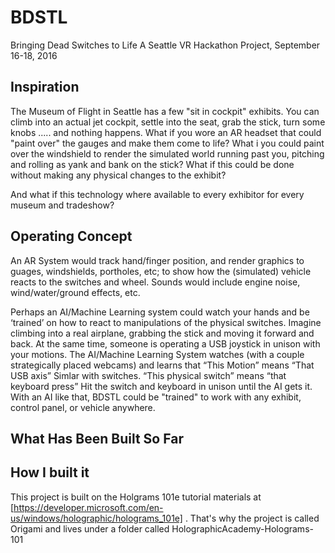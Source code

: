 ﻿# BDSTL
Bringing Dead Switches to Life
A Seattle VR Hackathon Project, September 16-18, 2016

## Inspiration
The Museum of Flight in Seattle has a few "sit in cockpit" exhibits. You can climb into an actual jet cockpit, settle into the seat, grab the stick, turn some knobs ..... and nothing happens.  What if you wore an AR headset that could "paint over" the gauges and make them come to life?  What i you could paint over the windshield to render the simulated world running past you, pitching and rolling as yank and bank on the stick?  What if this could be done without making any physical changes to the exhibit?

And what if this technology where available to every exhibitor for every museum and tradeshow?

## Operating Concept
An AR System would track hand/finger position, and render graphics to guages, windshields, portholes, etc; to show how the (simulated) vehicle reacts to the switches and wheel. Sounds would include engine noise, wind/water/ground effects, etc.

Perhaps an AI/Machine Learning system could watch your hands and be ‘trained’ on how to react to manipulations of the physical switches.  Imagine climbing into a real airplane, grabbing the stick and moving it forward and back.  At the same time, someone is operating a USB joystick in unison with your motions.  The AI/Machine Learning System watches (with a couple strategically placed webcams) and learns that “This Motion” means “That USB axis”  Simlar with switches.  “This physical switch” means “that keyboard press”  Hit the switch and keyboard in unison until the AI gets it.  With an AI like that, BDSTL could be "trained" to work with any exhibit, control panel, or vehicle anywhere.

## What Has Been Built So Far


## How I built it
This project is built on the Holgrams 101e tutorial materials at [https://developer.microsoft.com/en-us/windows/holographic/holograms_101e] . That's why the project is called Origami and lives under a folder called HolographicAcademy-Holograms-101
